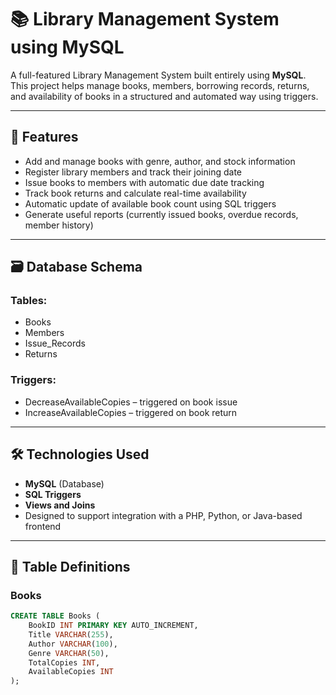 # 📚 Library Management System using MySQL

A full-featured Library Management System built entirely using **MySQL**. This project helps manage books, members, borrowing records, returns, and availability of books in a structured and automated way using triggers.

---

## 🚀 Features

- Add and manage books with genre, author, and stock information
- Register library members and track their joining date
- Issue books to members with automatic due date tracking
- Track book returns and calculate real-time availability
- Automatic update of available book count using SQL triggers
- Generate useful reports (currently issued books, overdue records, member history)

---

## 🗃️ Database Schema

### Tables:
- Books
- Members
- Issue_Records
- Returns

### Triggers:
- DecreaseAvailableCopies – triggered on book issue
- IncreaseAvailableCopies – triggered on book return

---

## 🛠️ Technologies Used

- **MySQL** (Database)
- **SQL Triggers**
- **Views and Joins**
- Designed to support integration with a PHP, Python, or Java-based frontend

---

## 🧱 Table Definitions

### Books
```sql
CREATE TABLE Books (
    BookID INT PRIMARY KEY AUTO_INCREMENT,
    Title VARCHAR(255),
    Author VARCHAR(100),
    Genre VARCHAR(50),
    TotalCopies INT,
    AvailableCopies INT
);
